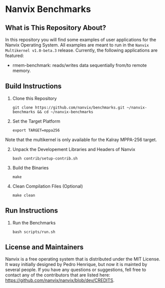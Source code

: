 Nanvix Benchmarks
=================

What is This Repository About?
-------------------------------

In this repository you will find some examples of user applications
for the Nanvix Operating System. All examples are meant to run in the
`Nanvix Multikernel v1.0-beta.3` release. Currently, the following
applications are featured:

* rmem-benchmark: reads/writes data sequentially from/to remote memory.

Build Instructions
----------------------

1. Clone this Repository

	`git clone https://github.com/nanvix/benchmarks.git ~/nanvix-benchmarks && cd ~/nanvix-benchmarks`
	
3. Set the Target Platform

	`export TARGET=mppa256`

Note that the multikernel is only available for the Kalray MPPA-256 target.

2. Unpack the Developement Libraries and Headers of Nanvix

	`bash contrib/setup-contrib.sh`

3. Build the Binaries

	`make`

4. Clean Compilation Files (Optional)

	`make clean`

Run Instructions
----------------------

1. Run the Benchmarks

	`bash scripts/run.sh`

License and Maintainers
------------------------

Nanvix is a free operating system that is distributed under the MIT
License. It wasy initially designed by Pedro Henrique, but now it is
mainted by several people. If you have any questions or suggestions,
fell free to contact any of the contributors that are listed
here: https://github.com/nanvix/nanvix/blob/dev/CREDITS.
